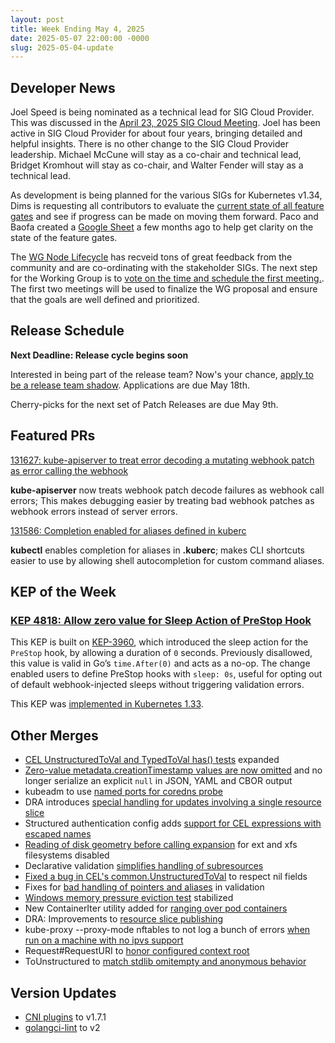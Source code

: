 ```yaml
---
layout: post
title: Week Ending May 4, 2025
date: 2025-05-07 22:00:00 -0000
slug: 2025-05-04-update
---
```


## Developer News

Joel Speed is being nominated as a technical lead for SIG Cloud Provider. This was discussed in the [April 23, 2025 SIG Cloud Meeting](https://docs.google.com/document/d/1OZE-ub-v6B8y-GuaWejL-vU_f9jsjBbrim4LtTfxssw/edit?tab=t.0#heading=h.y29cpq3g6i2i). Joel has been active in SIG Cloud Provider for about four years, bringing detailed and helpful insights. There is no other change to the SIG Cloud Provider leadership. Michael McCune will stay as a co-chair and technical lead, Bridget Kromhout will stay as co-chair, and Walter Fender will stay as a technical lead.

As development is being planned for the various SIGs for Kubernetes v1.34, Dims is requesting all contributors to evaluate the [current state of all feature gates](https://gist.github.com/dims/a0ecf5de51235968e12b9d6b62ac3a83) and see if progress can be made on moving them forward. Paco and Baofa created a [Google Sheet](https://docs.google.com/spreadsheets/d/1IxBtCeWOI8qWjF5jauT7pzfKwJssEhHErS4L6VcHgnU/edit?gid=0#gid=0) a few months ago to help get clarity on the state of the feature gates.

The [WG Node Lifecycle](https://github.com/kubernetes/community/pull/8396) has recveid tons of great feedback from the community and are co-ordinating with the stakeholder SIGs. The next step for the Working Group is to [vote on the time and schedule the first meeting.](https://doodle.com/group-poll/participate/dw72PQgd/vote). The first two meetings will be used to finalize the WG proposal and ensure that the goals are well defined and prioritized.

## Release Schedule

**Next Deadline: Release cycle begins soon**

Interested in being part of the release team?  Now's your chance, [apply to be a release team shadow](https://forms.gle/hH85eUDU1fDUf3uz9).  Applications are due May 18th.

Cherry-picks for the next set of Patch Releases are due May 9th.

## Featured PRs

[131627: kube-apiserver to treat error decoding a mutating webhook patch as error calling the webhook](https://github.com/kubernetes/kubernetes/pull/131627)

**kube-apiserver** now treats webhook patch decode failures as webhook call errors; This makes debugging easier by treating bad webhook patches as webhook errors instead of server errors.

[131586: Completion enabled for aliases defined in kuberc](https://github.com/kubernetes/kubernetes/pull/131586)

**kubectl** enables completion for aliases in **.kuberc**; makes CLI shortcuts easier to use by allowing shell autocompletion for custom command aliases.

## KEP of the Week
### [KEP 4818: Allow zero value for Sleep Action of PreStop Hook](https://github.com/kubernetes/enhancements/blob/master/keps/sig-node/4818-allow-zero-value-for-sleep-action-of-prestop-hook/README.md)

This KEP is built on [KEP-3960](https://github.com/kubernetes/enhancements/tree/master/keps/sig-node/3960-pod-lifecycle-sleep-action), which introduced the sleep action for the `PreStop` hook, by allowing a duration of `0` seconds. Previously disallowed, this value is valid in Go’s `time.After(0)` and acts as a no-op. The change enabled users to define PreStop hooks with `sleep: 0s`, useful for opting out of default webhook-injected sleeps without triggering validation errors.

This KEP was [implemented in Kubernetes 1.33](https://github.com/kubernetes/enhancements/blob/master/keps/sig-node/4818-allow-zero-value-for-sleep-action-of-prestop-hook/README.md).

## Other Merges

* [CEL UnstructuredToVal and TypedToVal has() tests](https://github.com/kubernetes/kubernetes/pull/131596) expanded
* [Zero-value metadata.creationTimestamp values are now omitted](https://github.com/kubernetes/kubernetes/pull/130989) and no longer serialize an explicit `null` in JSON, YAML and CBOR output
* kubeadm to use [named ports for coredns probe](https://github.com/kubernetes/kubernetes/pull/131587)
* DRA introduces [special handling for updates involving a single resource slice](https://github.com/kubernetes/kubernetes/pull/131581)
* Structured authentication config adds [support for CEL expressions with escaped names](https://github.com/kubernetes/kubernetes/pull/131574)
* [Reading of disk geometry before calling expansion](https://github.com/kubernetes/kubernetes/pull/131568) for ext and xfs filesystems disabled
* Declarative validation [simplifies handling of subresources](https://github.com/kubernetes/kubernetes/pull/131560)
* [Fixed a bug in CEL's common.UnstructuredToVal](https://github.com/kubernetes/kubernetes/pull/131559) to respect nil fields
* Fixes for [bad handling of pointers and aliases](https://github.com/kubernetes/kubernetes/pull/131399) in validation
* [Windows memory pressure eviction test](https://github.com/kubernetes/kubernetes/pull/131296) stabilized
* New ContainerIter utility added for [ranging over pod containers](https://github.com/kubernetes/kubernetes/pull/131264)
* DRA: Improvements to [resource slice publishing](https://github.com/kubernetes/kubernetes/pull/131246)
* kube-proxy --proxy-mode nftables to not log a bunch of errors [when run on a machine with no ipvs support](https://github.com/kubernetes/kubernetes/pull/131243)
* Request#RequestURI to [honor configured context root](https://github.com/kubernetes/kubernetes/pull/131165)
* ToUnstructured to [match stdlib omitempty and anonymous behavior](https://github.com/kubernetes/kubernetes/pull/131029)

## Version Updates

* [CNI plugins](https://github.com/kubernetes/kubernetes/pull/131602) to v1.7.1
* [golangci-lint](https://github.com/kubernetes/kubernetes/pull/131477) to v2
